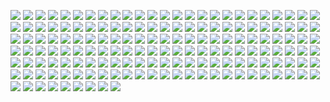 ![](https://raw.githubusercontent.com/topik272/hilal/main/1/Hilal-01.jpg)
![](https://raw.githubusercontent.com/topik272/hilal/main/1/Hilal-02.jpg)
![](https://raw.githubusercontent.com/topik272/hilal/main/1/image001.jpg)
![](https://raw.githubusercontent.com/topik272/hilal/main/1/image002.jpg)
![](https://raw.githubusercontent.com/topik272/hilal/main/1/image003.jpg)
![](https://raw.githubusercontent.com/topik272/hilal/main/1/image004.jpg)
![](https://raw.githubusercontent.com/topik272/hilal/main/1/image005.jpg)
![](https://raw.githubusercontent.com/topik272/hilal/main/1/image006.jpg)
![](https://raw.githubusercontent.com/topik272/hilal/main/1/image007.jpg)
![](https://raw.githubusercontent.com/topik272/hilal/main/1/image008.jpg)
![](https://raw.githubusercontent.com/topik272/hilal/main/1/image009.jpg)
![](https://raw.githubusercontent.com/topik272/hilal/main/1/image010.jpg)
![](https://raw.githubusercontent.com/topik272/hilal/main/1/image011.jpg)
![](https://raw.githubusercontent.com/topik272/hilal/main/1/image012.jpg)
![](https://raw.githubusercontent.com/topik272/hilal/main/1/image013.jpg)
![](https://raw.githubusercontent.com/topik272/hilal/main/1/image014.jpg)
![](https://raw.githubusercontent.com/topik272/hilal/main/1/image015.jpg)
![](https://raw.githubusercontent.com/topik272/hilal/main/1/image016.jpg)
![](https://raw.githubusercontent.com/topik272/hilal/main/1/image017.jpg)
![](https://raw.githubusercontent.com/topik272/hilal/main/1/image018.jpg)
![](https://raw.githubusercontent.com/topik272/hilal/main/1/image019.jpg)
![](https://raw.githubusercontent.com/topik272/hilal/main/1/image020.jpg)
![](https://raw.githubusercontent.com/topik272/hilal/main/1/image021.jpg)
![](https://raw.githubusercontent.com/topik272/hilal/main/1/image022.jpg)
![](https://raw.githubusercontent.com/topik272/hilal/main/1/image023.jpg)
![](https://raw.githubusercontent.com/topik272/hilal/main/1/image024.jpg)
![](https://raw.githubusercontent.com/topik272/hilal/main/1/image025.jpg)
![](https://raw.githubusercontent.com/topik272/hilal/main/1/image026.jpg)
![](https://raw.githubusercontent.com/topik272/hilal/main/1/image027.jpg)
![](https://raw.githubusercontent.com/topik272/hilal/main/1/image028.jpg)
![](https://raw.githubusercontent.com/topik272/hilal/main/1/image029.jpg)
![](https://raw.githubusercontent.com/topik272/hilal/main/1/image030.jpg)
![](https://raw.githubusercontent.com/topik272/hilal/main/1/image031.jpg)
![](https://raw.githubusercontent.com/topik272/hilal/main/1/image032.jpg)
![](https://raw.githubusercontent.com/topik272/hilal/main/1/image033.jpg)
![](https://raw.githubusercontent.com/topik272/hilal/main/1/image034.jpg)
![](https://raw.githubusercontent.com/topik272/hilal/main/1/image035.jpg)
![](https://raw.githubusercontent.com/topik272/hilal/main/1/image036.jpg)
![](https://raw.githubusercontent.com/topik272/hilal/main/1/image037.jpg)
![](https://raw.githubusercontent.com/topik272/hilal/main/1/image038.jpg)
![](https://raw.githubusercontent.com/topik272/hilal/main/1/image039.jpg)
![](https://raw.githubusercontent.com/topik272/hilal/main/1/image040.jpg)
![](https://raw.githubusercontent.com/topik272/hilal/main/1/image041.jpg)
![](https://raw.githubusercontent.com/topik272/hilal/main/1/image042.jpg)
![](https://raw.githubusercontent.com/topik272/hilal/main/1/image043.jpg)
![](https://raw.githubusercontent.com/topik272/hilal/main/1/image044.jpg)
![](https://raw.githubusercontent.com/topik272/hilal/main/1/image045.jpg)
![](https://raw.githubusercontent.com/topik272/hilal/main/1/image046.jpg)
![](https://raw.githubusercontent.com/topik272/hilal/main/1/image047.jpg)
![](https://raw.githubusercontent.com/topik272/hilal/main/1/image048.jpg)
![](https://raw.githubusercontent.com/topik272/hilal/main/1/image049.jpg)
![](https://raw.githubusercontent.com/topik272/hilal/main/1/image050.jpg)
![](https://raw.githubusercontent.com/topik272/hilal/main/1/image051.jpg)
![](https://raw.githubusercontent.com/topik272/hilal/main/1/image052.jpg)
![](https://raw.githubusercontent.com/topik272/hilal/main/1/image053.jpg)
![](https://raw.githubusercontent.com/topik272/hilal/main/1/image054.jpg)
![](https://raw.githubusercontent.com/topik272/hilal/main/1/image055.jpg)
![](https://raw.githubusercontent.com/topik272/hilal/main/1/image056.jpg)
![](https://raw.githubusercontent.com/topik272/hilal/main/1/image057.jpg)
![](https://raw.githubusercontent.com/topik272/hilal/main/1/image058.jpg)
![](https://raw.githubusercontent.com/topik272/hilal/main/1/image059.jpg)
![](https://raw.githubusercontent.com/topik272/hilal/main/1/image060.jpg)
![](https://raw.githubusercontent.com/topik272/hilal/main/1/image061.jpg)
![](https://raw.githubusercontent.com/topik272/hilal/main/1/image062.jpg)
![](https://raw.githubusercontent.com/topik272/hilal/main/1/image063.jpg)
![](https://raw.githubusercontent.com/topik272/hilal/main/1/image064.jpg)
![](https://raw.githubusercontent.com/topik272/hilal/main/1/image065.jpg)
![](https://raw.githubusercontent.com/topik272/hilal/main/1/image066.jpg)
![](https://raw.githubusercontent.com/topik272/hilal/main/1/image067.jpg)
![](https://raw.githubusercontent.com/topik272/hilal/main/1/image068.jpg)
![](https://raw.githubusercontent.com/topik272/hilal/main/1/image069.jpg)
![](https://raw.githubusercontent.com/topik272/hilal/main/1/image070.jpg)
![](https://raw.githubusercontent.com/topik272/hilal/main/1/image071.jpg)
![](https://raw.githubusercontent.com/topik272/hilal/main/1/image072.jpg)
![](https://raw.githubusercontent.com/topik272/hilal/main/1/image073.jpg)
![](https://raw.githubusercontent.com/topik272/hilal/main/1/image074.jpg)
![](https://raw.githubusercontent.com/topik272/hilal/main/1/image075.jpg)
![](https://raw.githubusercontent.com/topik272/hilal/main/1/image076.jpg)
![](https://raw.githubusercontent.com/topik272/hilal/main/1/image077.jpg)
![](https://raw.githubusercontent.com/topik272/hilal/main/1/image078.jpg)
![](https://raw.githubusercontent.com/topik272/hilal/main/1/image079.jpg)
![](https://raw.githubusercontent.com/topik272/hilal/main/1/image080.jpg)
![](https://raw.githubusercontent.com/topik272/hilal/main/1/image081.jpg)
![](https://raw.githubusercontent.com/topik272/hilal/main/1/image082.jpg)
![](https://raw.githubusercontent.com/topik272/hilal/main/1/image083.jpg)
![](https://raw.githubusercontent.com/topik272/hilal/main/1/image084.jpg)
![](https://raw.githubusercontent.com/topik272/hilal/main/1/image085.jpg)
![](https://raw.githubusercontent.com/topik272/hilal/main/1/image086.jpg)
![](https://raw.githubusercontent.com/topik272/hilal/main/1/image087.jpg)
![](https://raw.githubusercontent.com/topik272/hilal/main/1/image088.jpg)
![](https://raw.githubusercontent.com/topik272/hilal/main/1/image089.jpg)
![](https://raw.githubusercontent.com/topik272/hilal/main/1/image090.jpg)
![](https://raw.githubusercontent.com/topik272/hilal/main/1/image091.jpg)
![](https://raw.githubusercontent.com/topik272/hilal/main/1/image092.jpg)
![](https://raw.githubusercontent.com/topik272/hilal/main/1/image093.jpg)
![](https://raw.githubusercontent.com/topik272/hilal/main/1/image094.jpg)
![](https://raw.githubusercontent.com/topik272/hilal/main/1/image095.jpg)
![](https://raw.githubusercontent.com/topik272/hilal/main/1/image096.jpg)
![](https://raw.githubusercontent.com/topik272/hilal/main/1/image097.jpg)
![](https://raw.githubusercontent.com/topik272/hilal/main/1/image098.jpg)
![](https://raw.githubusercontent.com/topik272/hilal/main/1/image099.jpg)
![](https://raw.githubusercontent.com/topik272/hilal/main/1/image100.jpg)
![](https://raw.githubusercontent.com/topik272/hilal/main/1/image101.jpg)
![](https://raw.githubusercontent.com/topik272/hilal/main/1/image102.jpg)
![](https://raw.githubusercontent.com/topik272/hilal/main/1/image103.jpg)
![](https://raw.githubusercontent.com/topik272/hilal/main/1/image104.jpg)
![](https://raw.githubusercontent.com/topik272/hilal/main/1/image105.jpg)
![](https://raw.githubusercontent.com/topik272/hilal/main/1/image106.jpg)
![](https://raw.githubusercontent.com/topik272/hilal/main/1/image107.jpg)
![](https://raw.githubusercontent.com/topik272/hilal/main/1/image108.jpg)
![](https://raw.githubusercontent.com/topik272/hilal/main/1/image109.jpg)
![](https://raw.githubusercontent.com/topik272/hilal/main/1/image110.jpg)
![](https://raw.githubusercontent.com/topik272/hilal/main/1/image111.jpg)
![](https://raw.githubusercontent.com/topik272/hilal/main/1/image112.jpg)
![](https://raw.githubusercontent.com/topik272/hilal/main/1/image113.jpg)
![](https://raw.githubusercontent.com/topik272/hilal/main/1/image114.jpg)
![](https://raw.githubusercontent.com/topik272/hilal/main/1/image115.jpg)
![](https://raw.githubusercontent.com/topik272/hilal/main/1/image116.jpg)
![](https://raw.githubusercontent.com/topik272/hilal/main/1/image117.jpg)
![](https://raw.githubusercontent.com/topik272/hilal/main/1/image118.jpg)
![](https://raw.githubusercontent.com/topik272/hilal/main/1/image119.jpg)
![](https://raw.githubusercontent.com/topik272/hilal/main/1/image120.jpg)
![](https://raw.githubusercontent.com/topik272/hilal/main/1/image121.jpg)
![](https://raw.githubusercontent.com/topik272/hilal/main/1/image122.jpg)
![](https://raw.githubusercontent.com/topik272/hilal/main/1/image123.jpg)
![](https://raw.githubusercontent.com/topik272/hilal/main/1/image124.jpg)
![](https://raw.githubusercontent.com/topik272/hilal/main/1/image125.jpg)
![](https://raw.githubusercontent.com/topik272/hilal/main/1/image126.jpg)
![](https://raw.githubusercontent.com/topik272/hilal/main/1/image127.jpg)
![](https://raw.githubusercontent.com/topik272/hilal/main/1/image128.jpg)
![](https://raw.githubusercontent.com/topik272/hilal/main/1/image129.jpg)
![](https://raw.githubusercontent.com/topik272/hilal/main/1/image130.jpg)
![](https://raw.githubusercontent.com/topik272/hilal/main/1/image131.jpg)
![](https://raw.githubusercontent.com/topik272/hilal/main/1/image132.jpg)
![](https://raw.githubusercontent.com/topik272/hilal/main/1/image133.jpg)
![](https://raw.githubusercontent.com/topik272/hilal/main/1/image134.jpg)
![](https://raw.githubusercontent.com/topik272/hilal/main/1/image135.jpg)
![](https://raw.githubusercontent.com/topik272/hilal/main/1/image136.jpg)
![](https://raw.githubusercontent.com/topik272/hilal/main/1/image137.jpg)
![](https://raw.githubusercontent.com/topik272/hilal/main/1/image138.jpg)
![](https://raw.githubusercontent.com/topik272/hilal/main/1/image139.jpg)
![](https://raw.githubusercontent.com/topik272/hilal/main/1/image140.jpg)
![](https://raw.githubusercontent.com/topik272/hilal/main/1/image141.jpg)
![](https://raw.githubusercontent.com/topik272/hilal/main/1/image142.jpg)
![](https://raw.githubusercontent.com/topik272/hilal/main/1/image143.jpg)
![](https://raw.githubusercontent.com/topik272/hilal/main/1/image144.jpg)
![](https://raw.githubusercontent.com/topik272/hilal/main/1/image145.jpg)
![](https://raw.githubusercontent.com/topik272/hilal/main/1/image146.jpg)
![](https://raw.githubusercontent.com/topik272/hilal/main/1/image147.jpg)
![](https://raw.githubusercontent.com/topik272/hilal/main/1/image148.jpg)
![](https://raw.githubusercontent.com/topik272/hilal/main/1/image149.jpg)
![](https://raw.githubusercontent.com/topik272/hilal/main/1/image150.jpg)
![](https://raw.githubusercontent.com/topik272/hilal/main/1/image151.jpg)
![](https://raw.githubusercontent.com/topik272/hilal/main/1/image152.jpg)
![](https://raw.githubusercontent.com/topik272/hilal/main/1/image153.jpg)
![](https://raw.githubusercontent.com/topik272/hilal/main/1/image154.jpg)
![](https://raw.githubusercontent.com/topik272/hilal/main/1/image155.jpg)
![](https://raw.githubusercontent.com/topik272/hilal/main/1/image156.jpg)
![](https://raw.githubusercontent.com/topik272/hilal/main/1/image157.jpg)
